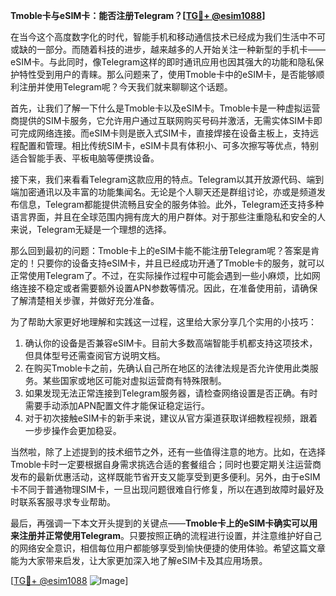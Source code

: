 **Tmoble卡与eSIM卡：能否注册Telegram？[[TG💪+ @esim1088](https://t.me/s/esim1088)]**

在当今这个高度数字化的时代，智能手机和移动通信技术已经成为我们生活中不可或缺的一部分。而随着科技的进步，越来越多的人开始关注一种新型的手机卡——eSIM卡。与此同时，像Telegram这样的即时通讯应用也因其强大的功能和隐私保护特性受到用户的青睐。那么问题来了，使用Tmoble卡中的eSIM卡，是否能够顺利注册并使用Telegram呢？今天我们就来聊聊这个话题。

首先，让我们了解一下什么是Tmoble卡以及eSIM卡。Tmoble卡是一种虚拟运营商提供的SIM卡服务，它允许用户通过互联网购买号码并激活，无需实体SIM卡即可完成网络连接。而eSIM卡则是嵌入式SIM卡，直接焊接在设备主板上，支持远程配置和管理。相比传统SIM卡，eSIM卡具有体积小、可多次擦写等优点，特别适合智能手表、平板电脑等便携设备。

接下来，我们来看看Telegram这款应用的特点。Telegram以其开放源代码、端到端加密通讯以及丰富的功能集闻名。无论是个人聊天还是群组讨论，亦或是频道发布信息，Telegram都能提供流畅且安全的服务体验。此外，Telegram还支持多种语言界面，并且在全球范围内拥有庞大的用户群体。对于那些注重隐私和安全的人来说，Telegram无疑是一个理想的选择。

那么回到最初的问题：Tmoble卡上的eSIM卡能不能注册Telegram呢？答案是肯定的！只要你的设备支持eSIM卡，并且已经成功开通了Tmoble卡的服务，就可以正常使用Telegram了。不过，在实际操作过程中可能会遇到一些小麻烦，比如网络连接不稳定或者需要额外设置APN参数等情况。因此，在准备使用前，请确保了解清楚相关步骤，并做好充分准备。

为了帮助大家更好地理解和实践这一过程，这里给大家分享几个实用的小技巧：
1. 确认你的设备是否兼容eSIM卡。目前大多数高端智能手机都支持这项技术，但具体型号还需查阅官方说明文档。
2. 在购买Tmoble卡之前，先确认自己所在地区的法律法规是否允许使用此类服务。某些国家或地区可能对虚拟运营商有特殊限制。
3. 如果发现无法正常连接到Telegram服务器，请检查网络设置是否正确。有时需要手动添加APN配置文件才能保证稳定运行。
4. 对于初次接触eSIM卡的新手来说，建议从官方渠道获取详细教程视频，跟着一步步操作会更加稳妥。

当然啦，除了上述提到的技术细节之外，还有一些值得注意的地方。比如，在选择Tmoble卡时一定要根据自身需求挑选合适的套餐组合；同时也要定期关注运营商发布的最新优惠活动，这样既能节省开支又能享受到更多便利。另外，由于eSIM卡不同于普通物理SIM卡，一旦出现问题很难自行修复，所以在遇到故障时最好及时联系客服寻求专业帮助。

最后，再强调一下本文开头提到的关键点——**Tmoble卡上的eSIM卡确实可以用来注册并正常使用Telegram**。只要按照正确的流程进行设置，并注意维护好自己的网络安全意识，相信每位用户都能够享受到愉快便捷的使用体验。希望这篇文章能为大家带来启发，让大家更加深入地了解eSIM卡及其应用场景。

[[TG💪+ @esim1088](https://t.me/s/esim1088) ![Image](https://i.postimg.cc/4NQfJmqS/Snipaste-2025-05-13-00-14-12.png)]